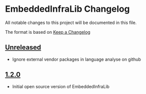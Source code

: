 # EmbeddedInfraLib Changelog

All notable changes to this project will be documented in this file.


The format is based on [Keep a Changelog](http://keepachangelog.com/en/1.0.0/)

## [Unreleased]

- Ignore external vendor packages in language analyse on github

## [1.2.0]

- Initial open source version of EmbeddedInfraLib

[Unreleased]: https://github.com/philips-software/embeddedinfralib/compare/v1.2.0...HEAD
[1.2.0]: https://github.com/philips-software/embeddedinfralib/releases/tag/v1.2.0
